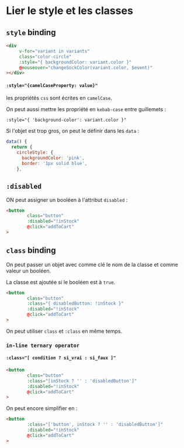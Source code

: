 # Lier le style et les classes

## `style` binding

```html
<div
     v-for="variant in variants"
     class="color-circle"
     :style="{ backgroundColor: variant.color }"
     @mouseover="changeSockColor(variant.color, $event)"
></div>
```

#### `:style="{camelCaseProperty: value}"`

les propriétés `css` sont écrites en `camelCase`.

On peut aussi mettre les propriété en `kebab-case` entre guillemets :

`:style="{ 'background-color': variant.color }"`

Si l'objet est trop gros, on peut le définir dans les `data` :

```js
data() {
  return {						
    circleStyle: {
      backgroundColor: 'pink',
      border: '1px solid blue',
    },
```



## `:disabled`

ON peut assigner un booléen à l'attribut `disabled` :

```html
<button
        class="button"
        :disabled="!inStock"
        @click="addToCart"
>
```



##  `class` binding

On peut passer un objet avec comme clé le nom de la classe et comme valeur un booléen.

La classe est ajoutée si le booléen est à `true`.

```html
<button
        class="button"
        :class="{ disabledButton: !inStock }"
        :disabled="!inStock"
        @click="addToCart"
>
```

On peut utiliser `class` et `:class` en même temps.

### `in-line ternary operator`

#### `:class="[ condition ? si_vrai : si_faux ]"`

```html
<button
        class="button"
        :class="[inStock ? '' : 'disabledButton']"
        :disabled="!inStock"
        @click="addToCart"
>
```

On peut encore simplifier en :

```html
<button
        :class="['button', inStock ? '' : 'disabledButton']"
        :disabled="!inStock"
        @click="addToCart"
>
```

